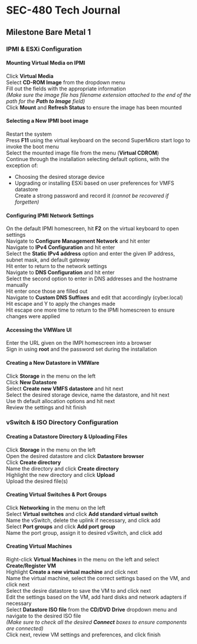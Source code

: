 # SEC-480 Tech Journal

## Milestone Bare Metal 1

### IPMI & ESXi Configuration

#### Mounting Virtual Media on IPMI

Click **Virtual Media**<br />
Select **CD-ROM Image** from the dropdown menu<br />
Fill out the fields with the appropriate information<br />
*(Make sure the image file has filename extension attached to the end of the path for the **Path to Image** field)*<br />
Click **Mount** and **Refresh Status** to ensure the image has been mounted<br />

#### Selecting a New IPMI boot image

Restart the system<br />
Press **F11** using the virtual keyboard on the second SuperMicro start logo to invoke the boot menu<br />
Select the mounted image file from the menu (**Virtual CDROM**)<br />
Continue through the installation selecting default options, with the exception of:
* Choosing the desired storage device
* Upgrading or installing ESXi based on user preferences for VMFS datastore<br />
Create a strong password and record it *(cannot be recovered if forgetten)*

#### Configuring IPMI Network Settings

On the default IPMI homescreen, hit **F2** on the virtual keyboard to open settings<br />
Navigate to **Configure Management Network** and hit enter<br />
Navigate to **IPv4 Configuration** and hit enter<br />
Select the **Static IPv4 address** option and enter the given IP address, subnet mask, and default gateway<br />
Hit enter to return to the network settings<br />
Navigate to **DNS Configuration** and hit enter<br />
Select the second option to enter in DNS addresses and the hostname manually<br />
Hit enter once those are filled out<br />
Navigate to **Custom DNS Suffixes** and edit that accordingly (cyber.local)<br />
Hit escape and Y to apply the changes made<br />
Hit escape one more time to return to the IPMI homescreen to ensure changes were applied

#### Accessing the VMWare UI

Enter the URL given on the IMPI homescreen into a browser<br />
Sign in using **root** and the password set during the installation

#### Creating a New Datastore in VMWare

Click **Storage** in the menu on the left<br />
Click **New Datastore**<br />
Select **Create new VMFS datastore** and hit next<br />
Select the desired storage device, name the datastore, and hit next<br />
Use th default allocation options and hit next<br />
Review the settings and hit finish

### vSwitch & ISO Directory Configuration

#### Creating a Datastore Directory & Uploading Files
Click **Storage** in the menu on the left<br />
Open the desired datastore and click **Datastore browser**<br />
Click **Create directory**<br />
Name the directory and click **Create directory**<br />
Highlight the new directory and click **Upload**<br />
Upload the desired file(s)

#### Creating Virtual Switches & Port Groups
Click **Networking** in the menu on the left<br />
Select **Virtual switches** and click **Add standard virtual switch**<br />
Name the vSwitch, delete the uplink if necessary, and click add<br />
Select **Port groups** and click **Add port group**<br />
Name the port group, assign it to desired vSwitch, and click add

#### Creating Virtual Machines
Right-click **Virtual Machines** in the menu on the left and select **Create/Register VM**<br />
Highlight **Create a new virtual machine** and click next<br />
Name the virtual machine, select the correct settings based on the VM, and click next<br />
Select the desire datastore to save the VM to and click next<br />
Edit the settings based on the VM, add hard disks and network adapters if necessary<br />
Select **Datastore ISO file** from the **CD/DVD Drive** dropdown menu and navigate to the desired ISO file<br />
*(Make sure to check all the desired **Connect** boxes to ensure components are connected)*<br />
Click next, review VM settings and preferences, and click finish
